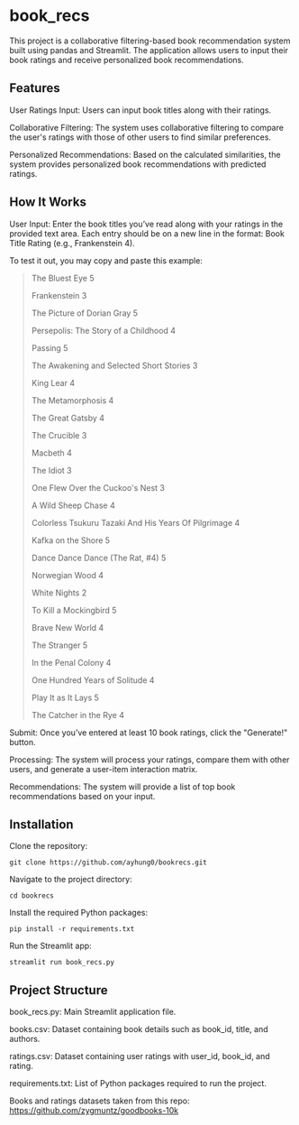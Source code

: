 # book_recs
This project is a collaborative filtering-based book recommendation system built using pandas and Streamlit. The application allows users to input their book ratings and receive personalized book recommendations.

## Features
User Ratings Input: Users can input book titles along with their ratings.

Collaborative Filtering: The system uses collaborative filtering to compare the user's ratings with those of other users to find similar preferences.

Personalized Recommendations: Based on the calculated similarities, the system provides personalized book recommendations with predicted ratings.

## How It Works
User Input: Enter the book titles you’ve read along with your ratings in the provided text area. Each entry should be on a new line in the format: Book Title Rating (e.g., Frankenstein 4).

To test it out, you may copy and paste this example:

> The Bluest Eye 5
> 
> Frankenstein 3
>
> The Picture of Dorian Gray 5
>
> Persepolis: The Story of a Childhood 4
>
> Passing 5
>
> The Awakening and Selected Short Stories 3
>
> King Lear 4
>
> The Metamorphosis 4
>
> The Great Gatsby 4
>
> The Crucible 3
>
> Macbeth 4
>
> The Idiot 3
>
> One Flew Over the Cuckoo's Nest 3
>
> A Wild Sheep Chase 4
>
> Colorless Tsukuru Tazaki And His Years Of Pilgrimage 4
>
> Kafka on the Shore 5
>
> Dance Dance Dance (The Rat, #4) 5
>
> Norwegian Wood 4
>
> White Nights 2
>
> To Kill a Mockingbird 5
>
> Brave New World 4
>
> The Stranger 5
>
> In the Penal Colony 4
>
> One Hundred Years of Solitude 4
>
> Play It as It Lays 5
>
> The Catcher in the Rye 4

Submit: Once you’ve entered at least 10 book ratings, click the "Generate!" button.

Processing: The system will process your ratings, compare them with other users, and generate a user-item interaction matrix.

Recommendations: The system will provide a list of top book recommendations based on your input.

## Installation
Clone the repository:
```
git clone https://github.com/ayhung0/bookrecs.git
```

Navigate to the project directory:
```
cd bookrecs
```

Install the required Python packages:
```
pip install -r requirements.txt
```

Run the Streamlit app:
```
streamlit run book_recs.py
```

## Project Structure
book_recs.py: Main Streamlit application file.

books.csv: Dataset containing book details such as book_id, title, and authors.

ratings.csv: Dataset containing user ratings with user_id, book_id, and rating.

requirements.txt: List of Python packages required to run the project.


Books and ratings datasets taken from this repo: https://github.com/zygmuntz/goodbooks-10k
